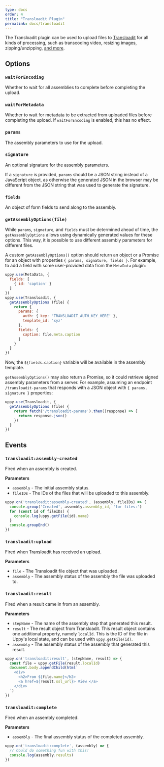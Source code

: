 ```yaml
---
type: docs
order: 4
title: "Transloadit Plugin"
permalink: docs/transloadit
---
```


The Transloadit plugin can be used to upload files to [Transloadit](https://transloadit.com/) for all kinds of processing, such as transcoding video, resizing images, zipping/unzipping, [and more](https://transloadit.com/services/).

## Options

### `waitForEncoding`

Whether to wait for all assemblies to complete before completing the upload.

### `waitForMetadata`

Whether to wait for metadata to be extracted from uploaded files before completing the upload.
If `waitForEncoding` is enabled, this has no effect.

### `params`

The assembly parameters to use for the upload.

### `signature`

An optional signature for the assembly parameters.

If a `signature` is provided, `params` should be a JSON string instead of a JavaScript object, as otherwise the generated JSON in the browser may be different from the JSON string that was used to generate the signature.

### `fields`

An object of form fields to send along to the assembly.

### `getAssemblyOptions(file)`

While `params`, `signature`, and `fields` must be determined ahead of time, the `getAssemblyOptions` allows using dynamically generated values for these options.
This way, it is possible to use different assembly parameters for different files.

A custom `getAssemblyOptions()` option should return an object or a Promise for an object with properties `{ params, signature, fields }`.
For example, to add a field with some user-provided data from the `MetaData` plugin:

```js
uppy.use(MetaData, {
  fields: [
    { id: 'caption' }
  ]
})
uppy.use(Transloadit, {
  getAssemblyOptions (file) {
    return {
      params: {
        auth: { key: 'TRANSLOADIT_AUTH_KEY_HERE' },
        template_id: 'xyz'
      },
      fields: {
        caption: file.meta.caption
      }
    }
  }
})
```

Now, the `${fields.caption}` variable will be available in the assembly template.

`getAssemblyOptions()` may also return a Promise, so it could retrieve signed assembly parameters from a server.
For example, assuming an endpoint `/transloadit-params` that responds with a JSON object with `{ params, signature }` properties:

```js
uppy.use(Transloadit, {
  getAssemblyOptions (file) {
    return fetch('/transloadit-params').then((response) => {
      return response.json()
    })
  }
})
```

## Events

### `transloadit:assembly-created`

Fired when an assembly is created.

**Parameters**

  - `assembly` - The initial assembly status.
  - `fileIDs` - The IDs of the files that will be uploaded to this assembly.

```js
uppy.on('transloadit:assembly-created', (assembly, fileIDs) => {
  console.group('Created', assembly.assembly_id, 'for files:')
  for (const id of fileIDs) {
    console.log(uppy.getFile(id).name)
  }
  console.groupEnd()
})
```

### `transloadit:upload`

Fired when Transloadit has received an upload.

**Parameters**

  - `file` - The Transloadit file object that was uploaded.
  - `assembly` - The assembly status of the assembly the file was uploaded to.

### `transloadit:result`

Fired when a result came in from an assembly.

**Parameters**

  - `stepName` - The name of the assembly step that generated this result.
  - `result` - The result object from Transloadit.
    This result object contains one additional property, namely `localId`.
    This is the ID of the file in Uppy's local state, and can be used with `uppy.getFile(id)`.
  - `assembly` - The assembly status of the assembly that generated this result.

```js
uppy.on('transloadit:result', (stepName, result) => {
  const file = uppy.getFile(result.localId)
  document.body.appendChild(html`
    <div>
      <h2>From ${file.name}</h2>
      <a href=${result.ssl_url}> View </a>
    </div>
  `)
})
```

### `transloadit:complete`

Fired when an assembly completed.

**Parameters**

  - `assembly` - The final assembly status of the completed assembly.

```js
uppy.on('transloadit:complete', (assembly) => {
  // Could do something fun with this!
  console.log(assembly.results)
})
```
